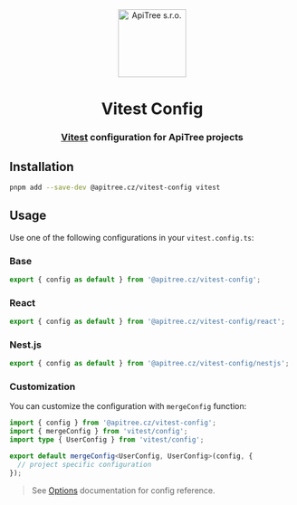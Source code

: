 <div align="center">

<a href="https://github.com/ApiTreeCZ">
<img alt="ApiTree s.r.o." src="https://www.apitree.cz/static/images/logo-header.svg" width="120" />
</a>

# Vitest Config

### [Vitest](https://vitest.dev) configuration for ApiTree projects

</div>

## Installation

```bash
pnpm add --save-dev @apitree.cz/vitest-config vitest
```

## Usage

Use one of the following configurations in your `vitest.config.ts`:

### Base

```typescript
export { config as default } from '@apitree.cz/vitest-config';
```

### React

```typescript
export { config as default } from '@apitree.cz/vitest-config/react';
```

### Nest.js

```typescript
export { config as default } from '@apitree.cz/vitest-config/nestjs';
```

### Customization

You can customize the configuration with `mergeConfig` function:

```typescript
import { config } from '@apitree.cz/vitest-config';
import { mergeConfig } from 'vitest/config';
import type { UserConfig } from 'vitest/config';

export default mergeConfig<UserConfig, UserConfig>(config, {
  // project specific configuration
});
```

> See [Options](https://vitest.dev/config/#options) documentation for config reference.
